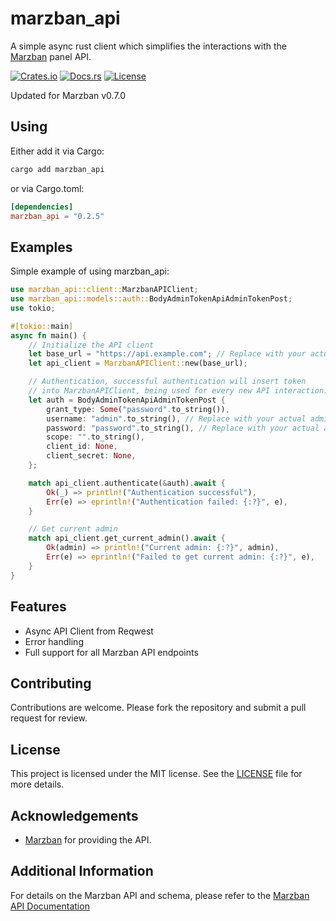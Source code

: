 # marzban_api

A simple async rust client which simplifies the interactions with the [Marzban](https://github.com/Gozargah/Marzban) panel API.

[![Crates.io](https://img.shields.io/crates/v/marzban_api)](https://crates.io/crates/marzban_api)
[![Docs.rs](https://docs.rs/marzban_api/badge.svg)](https://docs.rs/marzban_api)
[![License](https://img.shields.io/crates/l/marzban_api)](./LICENSE)

Updated for Marzban v0.7.0

## Using

Either add it via Cargo:

```sh
cargo add marzban_api
```

or via Cargo.toml:

```toml
[dependencies]
marzban_api = "0.2.5"
```

## Examples

Simple example of using marzban_api:

```rust
use marzban_api::client::MarzbanAPIClient;
use marzban_api::models::auth::BodyAdminTokenApiAdminTokenPost;
use tokio;

#[tokio::main]
async fn main() {
    // Initialize the API client
    let base_url = "https://api.example.com"; // Replace with your actual base URL
    let api_client = MarzbanAPIClient::new(base_url);

    // Authentication, successful authentication will insert token
    // into MarzbanAPIClient, being used for every new API interaction.
    let auth = BodyAdminTokenApiAdminTokenPost {
        grant_type: Some("password".to_string()),
        username: "admin".to_string(), // Replace with your actual admin username
        password: "password".to_string(), // Replace with your actual admin password
        scope: "".to_string(),
        client_id: None,
        client_secret: None,
    };

    match api_client.authenticate(&auth).await {
        Ok(_) => println!("Authentication successful"),
        Err(e) => eprintln!("Authentication failed: {:?}", e),
    }

    // Get current admin
    match api_client.get_current_admin().await {
        Ok(admin) => println!("Current admin: {:?}", admin),
        Err(e) => eprintln!("Failed to get current admin: {:?}", e),
    }
}
```

## Features

- Async API Client from Reqwest
- Error handling
- Full support for all Marzban API endpoints

## Contributing

Contributions are welcome. Please fork the repository and submit a pull request for review.

## License

This project is licensed under the MIT license. See the [LICENSE](./LICENSE) file for more details.

## Acknowledgements

- [Marzban](https://github.com/Gozargah/Marzban) for providing the API.

## Additional Information

For details on the Marzban API and schema, please refer to the [Marzban API Documentation](https://github.com/Gozargah/Marzban)

